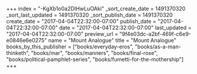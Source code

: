 +++
index = "-KgXb1o0a2DIHwLuOAki"
_sort_create_date = 1491370320
_sort_last_updated = 1491370320
_sort_publish_date = 1491370320
create_date = "2017-04-04T22:32:00-07:00"
publish_date = "2017-04-04T22:32:00-07:00"
date = "2017-04-04T22:32:00-07:00"
last_updated = "2017-04-04T22:32:00-07:00"
preview_url = "9f4e03dc-a2bf-469f-c6e9-e0846e6e0275"
name = "Mount Analogue"
title = "Mount Analogue"
books_by_this_publisher = ["books/everyday-eros", "books/as-a-man-thinketh", "books/mar", "books/manners", "books/final-rose", "books/political-pamphlet-series", "books/fumetti-for-the-mothership"]
+++
